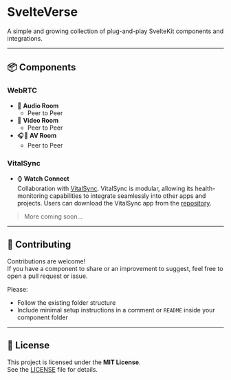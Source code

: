# SvelteVerse

A simple and growing collection of plug-and-play SvelteKit components and integrations.

---

## 📦 Components

### WebRTC

- 🎤 **Audio Room**
  - Peer to Peer
- 🎥 **Video Room**
  - Peer to Peer
- 🎧🎥 **AV Room**
  - Peer to Peer

### VitalSync

- ⌚ **Watch Connect**  
  Collaboration with [VitalSync](https://github.com/jaykerkar0405/VitalSync). VitalSync is modular, allowing its health-monitoring capabilities to integrate seamlessly into other apps and projects. Users can download the VitalSync app from the [repository](https://github.com/jaykerkar0405/VitalSync).

> More coming soon...

---

## 🤝 Contributing

Contributions are welcome!  
If you have a component to share or an improvement to suggest, feel free to open a pull request or issue.

Please:

- Follow the existing folder structure
- Include minimal setup instructions in a comment or `README` inside your component folder

---

## 📄 License

This project is licensed under the **MIT License**.  
See the [LICENSE](./LICENSE) file for details.
